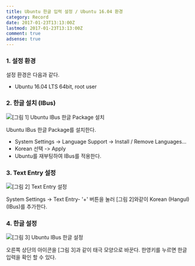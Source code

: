 ```yaml
---
title: Ubuntu 한글 입력 설정 / Ubuntu 16.04 환경
category: Record
date: 2017-01-23T13:13:00Z
lastmod: 2017-01-23T13:13:00Z
comment: true
adsense: true
---
```


### 1. 설정 환경

설정 환경은 다음과 같다.
* Ubuntu 16.04 LTS 64bit, root user

### 2. 한글 설치 (IBus)

![[그림 1] Ubuntu IBus 한글 Package 설치]({{site.baseurl}}/images/record/Ubuntu_Input_Korean_Ubuntu_16.04/Ubuntu_Hangul_Install.PNG)

Ubuntu IBus 한글 Package를 설치한다.
* System Settings -> Language Support -> Install / Remove Languages... 
* Korean 선택 -> Apply
* Ubuntu를 재부팅하여 IBus를 적용한다.

### 3. Text Entry 설정

![[그림 2] Text Entry 설정]({{site.baseurl}}/images/record/Ubuntu_Input_Korean_Ubuntu_16.04/Ubuntu_Hangul_Setting.PNG)

System Settings -> Text Entry- '+' 버튼을 눌러 [그림 2]와같이 Korean (Hangul) (IBus)를 추가한다.

### 4. 한글 설정

![[그림 3] Ubuntu IBus 한글 설정]({{site.baseurl}}/images/record/Ubuntu_Input_Korean_Ubuntu_16.04/Ubuntu_Hangul_Mark.PNG)

오른쪽 상단의 아이콘을 [그림 3]과 같이 태극 모양으로 바꾼다. 한영키를 누르면 한글 입력을 확인 할 수 있다.
